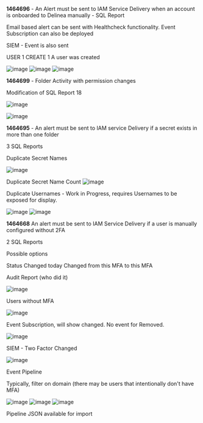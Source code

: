 **1464696** - An Alert must be sent to IAM Service Delivery when an account is onboarded to Delinea manually - SQL Report 

Email based alert can be sent with Healthcheck functionality. Event Subscription can also be deployed

SIEM - Event is also sent

USER	1	CREATE	1	A user was created

![image](https://github.com/mattboyce2001/SQL_Reports/assets/90758673/394c32b0-9bf6-467e-a310-a1a877a20e39)
![image](https://github.com/mattboyce2001/SQL_Reports/assets/90758673/f65ab3b3-c190-428d-bcc0-4c59188966e6)
![image](https://github.com/mattboyce2001/SQL_Reports/assets/90758673/4a8d426f-3d7d-4e78-b3ac-1c12da6f599d)


**1464699** - Folder Activity with permission changes

Modification of SQL Report 18

![image](https://github.com/mattboyce2001/SQL_Reports/assets/90758673/044c1ba6-5e37-44ce-bfa3-253364dbcabe)

![image](https://github.com/mattboyce2001/SQL_Reports/assets/90758673/3c357c89-de2f-4427-bcb2-eb51efc78b5e)

**1464695** - An alert must be sent to IAM service Delivery if a secret exists in more than one folder 

3 SQL Reports

Duplicate Secret Names

![image](https://github.com/mattboyce2001/SQL_Reports/assets/90758673/a2628fb9-00e5-4ed2-ba04-8fa7d40b728f)

Duplicate Secret Name Count
![image](https://github.com/mattboyce2001/SQL_Reports/assets/90758673/df6d05a7-e360-44ad-bb62-250e2cb19bea)


Duplicate Usernames - Work in Progress, requires Usernames to be exposed for display. 

![image](https://github.com/mattboyce2001/SQL_Reports/assets/90758673/98ed4c74-3a16-4ce5-afc6-10e8768c9b33)
![image](https://github.com/mattboyce2001/SQL_Reports/assets/90758673/60aee0db-8fed-44cf-b61a-b957dcc2d9ee)

**1464668** An alert must be sent to IAM Service Delivery if a user is manually configured without 2FA

2 SQL Reports

Possible options

Status Changed today
Changed from this MFA to this MFA

Audit Report (who did it)

![image](https://github.com/mattboyce2001/SQL_Reports/assets/90758673/c2e81f5b-7d42-4e8a-8193-03cb489d9037)

Users without MFA

![image](https://github.com/mattboyce2001/SQL_Reports/assets/90758673/a3655bdf-7fa4-4a0e-9395-fd4ce75b0afd)

Event Subscription, will show changed. No event for Removed.

![image](https://github.com/mattboyce2001/SQL_Reports/assets/90758673/bcbfa7d0-fb16-4c4d-8c29-f07c54e305c4)

SIEM - Two Factor Changed

![image](https://github.com/mattboyce2001/SQL_Reports/assets/90758673/f16b9b38-7d41-452c-9e61-d3dc300b50c9)

Event Pipeline

Typically, filter on domain (there may be users that intentionally don't have MFA)

![image](https://github.com/mattboyce2001/SQL_Reports/assets/90758673/39583c8d-98c8-4a51-8c18-31b137b2cf27)
![image](https://github.com/mattboyce2001/SQL_Reports/assets/90758673/308be55c-69d4-4a44-b219-31ddc42fcc22)
![image](https://github.com/mattboyce2001/SQL_Reports/assets/90758673/8a35fd26-43a9-4f22-b790-fd1a24dea320)

Pipeline JSON available for import




